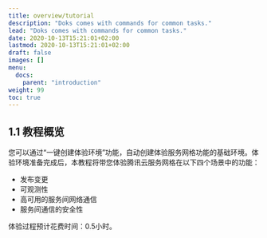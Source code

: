 ```yaml
---
title: overview/tutorial
description: "Doks comes with commands for common tasks."
lead: "Doks comes with commands for common tasks."
date: 2020-10-13T15:21:01+02:00
lastmod: 2020-10-13T15:21:01+02:00
draft: false
images: []
menu:
  docs:
    parent: "introduction"
weight: 99
toc: true
---
```


## 1.1 教程概览

您可以通过“一键创建体验环境”功能，自动创建体验服务网格功能的基础环境。体验环境准备完成后，本教程将带您体验腾讯云服务网格在以下四个场景中的功能：

- 发布变更
- 可观测性
- 高可用的服务间网络通信
- 服务间通信的安全性

体验过程预计花费时间：0.5小时。